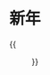 # 新年


<!--more-->

{{<figure src="https://jiangbao-1258001083.cos.ap-shanghai.myqcloud.com/2023chuxi.jpg" width="600" title="平安喜乐">}}
